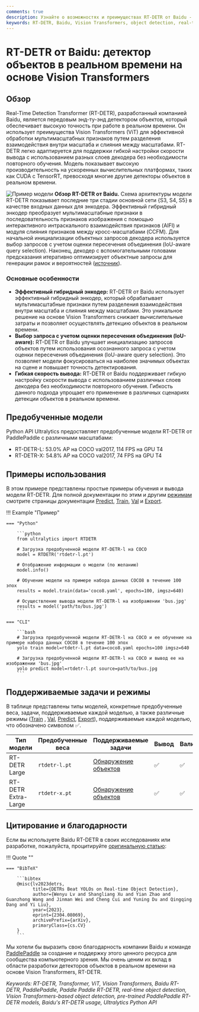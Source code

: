 ```yaml
---
comments: true
description: Узнайте о возможностях и преимуществах RT-DETR от Baidu - эффективного и гибкого детектора объектов в реальном времени, основанного на Vision Transformers. Включает предобученные модели.
keywords: RT-DETR, Baidu, Vision Transformers, object detection, real-time performance, CUDA, TensorRT, IoU-aware query selection, Ultralytics, Python API, PaddlePaddle
---
```


# RT-DETR от Baidu: детектор объектов в реальном времени на основе Vision Transformers

## Обзор

Real-Time Detection Transformer (RT-DETR), разработанный компанией Baidu, является передовым энд-ту-энд детектором объектов, который обеспечивает высокую точность при работе в реальном времени. Он использует преимущества Vision Transformers (ViT) для эффективной обработки мультимасштабных признаков путем разделения взаимодействия внутри масштаба и слияния между масштабами. RT-DETR легко адаптируется для поддержки гибкой настройки скорости вывода с использованием разных слоев декодера без необходимости повторного обучения. Модель показывает высокую производительность на ускоренных вычислительных платформах, таких как CUDA с TensorRT, превосходя многие другие детекторы объектов в реальном времени.

![Пример модели](https://user-images.githubusercontent.com/26833433/238963168-90e8483f-90aa-4eb6-a5e1-0d408b23dd33.png)
**Обзор RT-DETR от Baidu.** Схема архитектуры модели RT-DETR показывает последние три стадии основной сети {S3, S4, S5} в качестве входных данных для энкодера. Эффективный гибридный энкодер преобразует мультимасштабные признаки в последовательность признаков изображения с помощью интерактивного интраскального взаимодействия признаков (AIFI) и модуля слияния признаков между кросс-масштабами (CCFM). Для начальной инициализации объектных запросов декодера используется выбор запросов с учетом оценки пересечения объединения (IoU-aware query selection). Наконец, декодер с вспомогательными головами предсказания итеративно оптимизирует объектные запросы для генерации рамок и вероятностей ([источник](https://arxiv.org/pdf/2304.08069.pdf)).

### Основные особенности

- **Эффективный гибридный энкодер:** RT-DETR от Baidu использует эффективный гибридный энкодер, который обрабатывает мультимасштабные признаки путем разделения взаимодействия внутри масштаба и слияния между масштабами. Это уникальное решение на основе Vision Transformers снижает вычислительные затраты и позволяет осуществлять детекцию объектов в реальном времени.
- **Выбор запроса с учетом оценки пересечения объединения (IoU-aware):** RT-DETR от Baidu улучшает инициализацию запросов объектов путем использования осознанного запроса с учетом оценки пересечения объединения (IoU-aware query selection). Это позволяет модели фокусироваться на наиболее значимых объектах на сцене и повышает точность детектирования.
- **Гибкая скорость вывода:** RT-DETR от Baidu поддерживает гибкую настройку скорости вывода с использованием различных слоев декодера без необходимости повторного обучения. Гибкость данного подхода упрощает его применение в различных сценариях детекции объектов в реальном времени.

## Предобученные модели

Python API Ultralytics предоставляет предобученные модели RT-DETR от PaddlePaddle с различными масштабами:

- RT-DETR-L: 53.0% AP на COCO val2017, 114 FPS на GPU T4
- RT-DETR-X: 54.8% AP на COCO val2017, 74 FPS на GPU T4

## Примеры использования

В этом примере представлены простые примеры обучения и вывода модели RT-DETR. Для полной документации по этим и другим [режимам](../modes/index.md) смотрите страницы документации [Predict](../modes/predict.md), [Train](../modes/train.md), [Val](../modes/val.md) и [Export](../modes/export.md).

!!! Example "Пример"

    === "Python"

        ```python
        from ultralytics import RTDETR

        # Загрузка предобученной модели RT-DETR-l на COCO
        model = RTDETR('rtdetr-l.pt')

        # Отображение информации о модели (по желанию)
        model.info()

        # Обучение модели на примере набора данных COCO8 в течение 100 эпох
        results = model.train(data='coco8.yaml', epochs=100, imgsz=640)

        # Осуществление вывода модели RT-DETR-l на изображении 'bus.jpg'
        results = model('path/to/bus.jpg')
        ```

    === "CLI"

        ```bash
        # Загрузка предобученной модели RT-DETR-l на COCO и ее обучение на примере набора данных COCO8 в течение 100 эпох
        yolo train model=rtdetr-l.pt data=coco8.yaml epochs=100 imgsz=640

        # Загрузка предобученной модели RT-DETR-l на COCO и вывод ее на изображении 'bus.jpg'
        yolo predict model=rtdetr-l.pt source=path/to/bus.jpg
        ```

## Поддерживаемые задачи и режимы

В таблице представлены типы моделей, конкретные предобученные веса, задачи, поддерживаемые каждой моделью, а также различные режимы ([Train](../modes/train.md) , [Val](../modes/val.md), [Predict](../modes/predict.md), [Export](../modes/export.md)), поддерживаемые каждой моделью, что обозначено символом ✅.

| Тип модели          | Предобученные веса | Поддерживаемые задачи                      | Вывод | Валидация | Обучение | Экспорт |
| ------------------- | ------------------ | ------------------------------------------ | ----- | --------- | -------- | ------- |
| RT-DETR Large       | `rtdetr-l.pt`      | [Обнаружение объектов](../tasks/detect.md) | ✅    | ✅        | ✅       | ✅      |
| RT-DETR Extra-Large | `rtdetr-x.pt`      | [Обнаружение объектов](../tasks/detect.md) | ✅    | ✅        | ✅       | ✅      |

## Цитирование и благодарности

Если вы используете Baidu RT-DETR в своих исследованиях или разработке, пожалуйста, процитируйте [оригинальную статью](https://arxiv.org/abs/2304.08069):

!!! Quote ""

    === "BibTeX"

        ```bibtex
        @misc{lv2023detrs,
              title={DETRs Beat YOLOs on Real-time Object Detection},
              author={Wenyu Lv and Shangliang Xu and Yian Zhao and Guanzhong Wang and Jinman Wei and Cheng Cui and Yuning Du and Qingqing Dang and Yi Liu},
              year={2023},
              eprint={2304.08069},
              archivePrefix={arXiv},
              primaryClass={cs.CV}
        }
        ```

Мы хотели бы выразить свою благодарность компании Baidu и команде [PaddlePaddle](https://github.com/PaddlePaddle/PaddleDetection) за создание и поддержку этого ценного ресурса для сообщества компьютерного зрения. Мы очень ценим их вклад в области разработки детекторов объектов в реальном времени на основе Vision Transformers, RT-DETR.

_Keywords: RT-DETR, Transformer, ViT, Vision Transformers, Baidu RT-DETR, PaddlePaddle, Paddle Paddle RT-DETR, real-time object detection, Vision Transformers-based object detection, pre-trained PaddlePaddle RT-DETR models, Baidu's RT-DETR usage, Ultralytics Python API_
